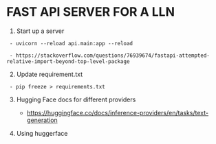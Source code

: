 # FAST API SERVER FOR A LLN

   1. Start up a server 

     - uvicorn --reload api.main:app --reload

     - https://stackoverflow.com/questions/76939674/fastapi-attempted-relative-import-beyond-top-level-package

   2. Update requirement.txt

     - pip freeze > requirements.txt

   3. Hugging Face docs for different providers

      - https://huggingface.co/docs/inference-providers/en/tasks/text-generation

   4. Using huggerface 